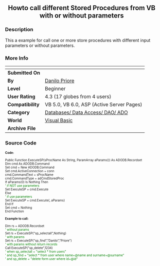 ﻿<div align="center">

## Howto call different Stored Procedures from VB with or without parameters


</div>

### Description

This a example for call one or more store procedures with different input parameters or without parameters.
 
### More Info
 


<span>             |<span>
---                |---
**Submitted On**   |
**By**             |[Danilo Priore](https://github.com/Planet-Source-Code/PSCIndex/blob/master/ByAuthor/danilo-priore.md)
**Level**          |Beginner
**User Rating**    |4.3 (17 globes from 4 users)
**Compatibility**  |VB 5\.0, VB 6\.0, ASP \(Active Server Pages\) 
**Category**       |[Databases/ Data Access/ DAO/ ADO](https://github.com/Planet-Source-Code/PSCIndex/blob/master/ByCategory/databases-data-access-dao-ado__1-6.md)
**World**          |[Visual Basic](https://github.com/Planet-Source-Code/PSCIndex/blob/master/ByWorld/visual-basic.md)
**Archive File**   |[](https://github.com/Planet-Source-Code/danilo-priore-howto-call-different-stored-procedures-from-vb-with-or-without-parameters__1-37327/archive/master.zip)





### Source Code

<font size="-2">
<b>Code:</b><br>
<br>
Public Function ExecuteSP(sProcName As String,
ParamArray aParams()) As ADODB.Recordset<br>
 Dim cmd As ADODB.Command<br>
 Set cmd = New ADODB.Command<br>
 Set cmd.ActiveConnection = conn<br>
 cmd.CommandText = sProcName<br>
 cmd.CommandType = adCmdStoredProc<br>
 If aParams(0) Is Nothing Then<br>
 <font color="green">
' if NOT use parameters</font><br>
 Set ExecuteSP = cmd.Execute<br>
 Else<br>
 <font color="green">
 ' if use parameters</font><br>
 Set ExecuteSP = cmd.Execute(, aParams)<br>
 End If<br>
 Set cmd = Nothing<br>
End Function<br>
<br>
<b>Example to call:</b><br>
<br>
Dim rs = ADODB.Recordset<br>
<font color="green">
' without params</font><br>
Set rs = ExecuteSP("sp_selectall",Nothing)<br>
<font color="green">
' with params</font><br>
Set rs = ExecuteSP("sp_find","Danilo","Priore")<br>
<font color="green">
' with params without return records</font><br>
Call ExecuteSP("sp_delete",1234)<br>
<font color="green">
' when sp_selectall = "select * from users"<br>
' and sp_find = "select * from user where name=@name and surname=@surname"<br>
' and sp_delete = "delete form user where id=@id"<br>
</font>
</font>

